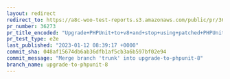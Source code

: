 ```yaml
---
layout: redirect
redirect_to: https://a8c-woo-test-reports.s3.amazonaws.com/public/pr/36273/e2e/index.html
pr_number: 36273
pr_title_encoded: "Upgrade+PHPUnit+to+v8+and+stop+using+patched+PHPUnit+7+for+PHP+8"
pr_test_type: e2e
last_published: "2023-01-12 08:39:17 +0000"
commit_sha: 048af15674db6ab36dfb1af5cb3a6b597bf02e94
commit_message: "Merge branch 'trunk' into upgrade-to-phpunit-8"
branch_name: upgrade-to-phpunit-8
---
```


